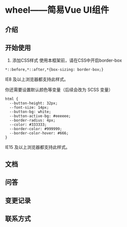 #	wheel——简易Vue UI组件

## 介绍

##	开始使用

1. 添加CSS样式
  使用本框架前，请在CSS中开启border-box

  ```
  *::before,*::after,*{box-sizing: border-box;}
  ```
  IE8 及以上浏览器都支持此样式。

  你还需要设置默认颜色等变量（后续会改为 SCSS 变量）
  ```
  html {
    --button-height: 32px;
    --font-size: 14px;
    --button-bg: white;
    --button-active-bg: #eeeeee;
    --border-radius: 4px;
    --color: #333333;
    --border-color: #999999;
    --border-color-hover: #666;
  }
  ```
  IE15 及以上浏览器都支持此样式。


## 文档

## 问答

## 变更记录

## 联系方式




